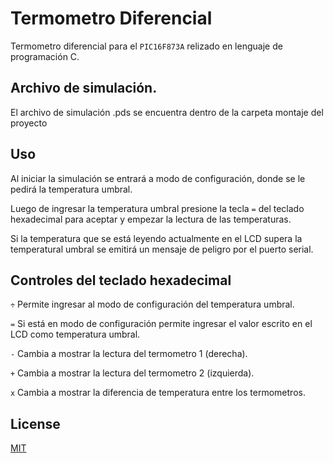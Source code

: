 # Termometro Diferencial

Termometro diferencial para el ```PIC16F873A``` relizado en lenguaje de programación C.

## Archivo de simulación.
El archivo de simulación .pds se encuentra dentro de la carpeta montaje del proyecto

## Uso

Al iniciar la simulación se entrará a modo de configuración, donde se le pedirá la temperatura umbral.

Luego de ingresar la temperatura umbral presione la tecla ```=``` del teclado hexadecimal para aceptar y empezar la lectura de las temperaturas.

Si la temperatura que se está leyendo actualmente en el LCD supera la temperatural umbral se emitirá un mensaje de peligro por el puerto serial.


## Controles del teclado hexadecimal


```÷``` Permite ingresar al modo de configuración del temperatura umbral.

```=``` Si está en modo de configuración permite ingresar el valor escrito en el LCD como temperatura umbral.


```-``` Cambia a mostrar la lectura del termometro 1 (derecha).

```+``` Cambia a mostrar la lectura del termometro 2 (izquierda).


```x``` Cambia a mostrar la diferencia de temperatura entre los termometros.



## License
[MIT](https://choosealicense.com/licenses/mit/)

